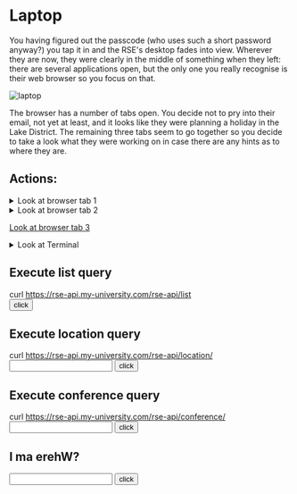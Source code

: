 # Laptop

You having figured out the passcode (who uses such a short password anyway?) you tap it in and the RSE's desktop fades into view. Wherever they are now, they were clearly in the middle of something when they left: there are several applications open, but the only one you really recognise is their web browser so you focus on that.

![laptop](/ah-software-escape-room/assets/pexels-junior-teixeira-2047905.jpg "Laptop")

The browser has a number of tabs open. You decide not to pry into their email, not yet at least, and it looks like they were planning a holiday in the Lake District. The remaining three tabs seem to go together so you decide to take a look what they were working on in case there are any hints as to where they are.

## Actions:

<details><summary>Look at browser tab 1</summary>
<a href="https://github.com/lostRSEs/wherearemycolleagues">lostRSEs/wherearemycolleagues: A simple Web API to track your colleagues! Use with caution.</a>
</details>

<details><summary>Look at browser tab 2</summary>
This seems to be a simple notes document. All it says is
```
?I ma erehW
```
</details>

<a href="https://cheatography.com/kstep/cheat-sheets/http-status-codes/">Look at browser tab 3</a>

<details><summary>Look at Terminal</summary>
You see there is a Terminal window open with the command:

<img src="assets/terminal.png" alt="A terminal window"> 

You think you can probably edit this URL to try and find out more info about where the RSEs are...
</details>

## Execute list query
<script>
function listQ()
{
  var a=document.getElementById("list-span");
  document.getElementById('list-span').innerHTML= 'HTTP 200, ["RSE-002", "RSE-443", "321-ESR"]';
}
</script>

curl https://rse-api.my-university.com/rse-api/list
<br/>
<input type="button" value="click" onclick="listQ()">

<span id="list-span"></span>

## Execute location query

<script>
function locationCheck()
{
  var a=document.getElementById("location-text");
  if((a.value.toLowerCase()=="rse-002"))
  {
    document.getElementById('location').innerHTML= 'HTTP 200, At home';
  }
  else if((a.value.toLowerCase()=="rse-443"))
  {
    document.getElementById('location').innerHTML= 'HTTP 200, In maths department';
  }
  else if((a.value.toLowerCase()=="321-esr"))
  {
    document.getElementById('location').innerHTML= 'HTTP 200, At conference: CONF-003';
  }
  else
  {
    document.getElementById('location').innerHTML= 'HTTP 404, not found';
  }
}
</script>

curl https://rse-api.my-university.com/rse-api/location/<input type="text" id="location-text" name="name"/>
<input type="button" value="click" onclick="locationCheck()">
<br/>

<span id="location"></span>

## Execute conference query

<script>
function conferenceCheck()
{
  var a=document.getElementById("conference-text");
  if((a.value.toLowerCase()=="conf-003"))
  {
    document.getElementById('conference').innerHTML= 'HTTP 200, At Collaborations workshop 2021 (CW21)';
  }
  else
  {
    document.getElementById('conference').innerHTML= 'HTTP 404, not found';
  }
}
</script>

curl https://rse-api.my-university.com/rse-api/conference/<input type="text" id="conference-text" name="name"/>
<input type="button" value="click" onclick="conferenceCheck()">
<br/>

<span id="conference"></span>



## I ma erehW?

<input type="text" id="puzzle-1" name="name"/>
<input type="button" value="click" onclick="check()">
<br/>

<span id="err"></span>

<script>
function check()
{
  var a=document.getElementById("puzzle-1");
  if((a.value.toLowerCase()=="cw21")|| (a.value.toLowerCase()=="collaborations workshop 2021"))
  {
    document.getElementById('err').innerHTML= '<p>Correct! Congratulations, now go <a href="https://www.software.ac.uk/cw21">here</a> to learn more!</p>';
  }
  else
  {
    document.getElementById('err').innerHTML= 'Incorrect';
  }
}
</script>

